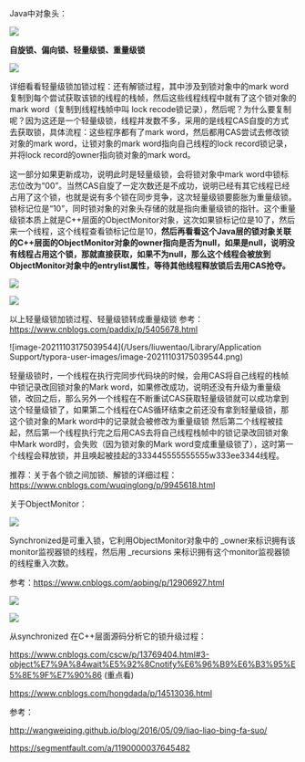 Java中对象头：

![](https://winterliublog.oss-cn-beijing.aliyuncs.com/notes/20211030155648.png)





**自旋锁、偏向锁、轻量级锁、重量级锁**

![](https://winterliublog.oss-cn-beijing.aliyuncs.com/notes/20211030154411.png)

详细看看轻量级锁加锁过程：还有解锁过程，其中涉及到锁对象中的mark word复制到每个尝试获取该锁的线程的栈帧，然后这些线程线程中就有了这个锁对象的mark word（复制到线程栈帧中叫 lock recode锁记录），然后呢？为什么要复制呢？因为这还是一个轻量级锁，线程并发数不多，采用的是线程CAS自旋的方式去获取锁，具体流程：这些程序都有了mark word，然后都用CAS尝试去修改锁对象的mark word，让锁对象的mark word指向自己线程的lock record锁记录，并将lock record的owner指向锁对象的mark word。

这一部分如果更新成功，说明此时是轻量级锁，会将锁对象中mark word中锁标志位改为“00”。当然CAS自旋了一定次数还是不成功，说明已经有其它线程已经占用了这个锁，也就是说有多个锁在同步竞争，这次轻量级锁要膨胀为重量级锁。锁标记位是“10”，同时锁对象的对象头存储的就是指向重量级锁的指针。这个重量级锁本质上就是C++层面的ObjectMonitor对象，这次如果锁标记位是10了，然后来一个线程，这个线程查看锁标记位是10，**然后再看看这个Java层的锁对象关联的C++层面的ObjectMonitor对象的owner指向是否为null，如果是null，说明没有线程占用这个锁，那就直接获取，如果不为null，那么这个线程会被放到ObjectMonitor对象中的entrylist属性，等待其他线程释放锁后去用CAS抢夺。**

![](https://winterliublog.oss-cn-beijing.aliyuncs.com/notes/20211030163847.png)

![](https://winterliublog.oss-cn-beijing.aliyuncs.com/notes/20211030165422.png)

以上轻量级锁加锁过程、轻量级锁转成重量级锁 参考：https://www.cnblogs.com/paddix/p/5405678.html

![image-20211103175039544](/Users/liuwentao/Library/Application Support/typora-user-images/image-20211103175039544.png)

轻量级锁时，一个线程在执行完同步代码块的时候，会用CAS将自己线程的栈帧中锁记录改回锁对象的Mark word，如果修改成功，说明还没有升级为重量级锁，改回之后，那么另外一个线程在不断重试CAS获取轻量级锁就可以成功拿到这个轻量级锁了，如果第二个线程在CAS循环结束之前还没有拿到轻量级锁，那这个锁对象的Mark word中的记录就会被修改为重量级锁 然后第二个线程被挂起，然后第一个线程执行完之后用CAS去将自己线程栈帧中的锁记录改回锁对象中Mark word时，会失败（因为锁对象的Mark word变成重量级锁了），这时第一个线程会释放锁，并且唤起被挂起的333445555555555w333ee3344线程。

推荐：关于各个锁之间加锁、解锁的详细过程：https://www.cnblogs.com/wuqinglong/p/9945618.html



关于ObjectMonitor：

![](https://winterliublog.oss-cn-beijing.aliyuncs.com/notes/20211030161742.png)

Synchronized是可重入锁，它利用ObjectMonitor对象中的 _owner来标识拥有该monitor监视器锁的线程，然后用 _recursions 来标识拥有这个monitor监视器锁的线程重入次数。

参考：https://www.cnblogs.com/aobing/p/12906927.html



![](https://winterliublog.oss-cn-beijing.aliyuncs.com/notes/20211030154453.png)

![](https://winterliublog.oss-cn-beijing.aliyuncs.com/notes/20211030162350.png)



从synchronized 在C++层面源码分析它的锁升级过程：

https://www.cnblogs.com/cscw/p/13769404.html#3-object%E7%9A%84wait%E5%92%8Cnotify%E6%96%B9%E6%B3%95%E5%8E%9F%E7%90%86 (重点看)

https://www.cnblogs.com/hongdada/p/14513036.html



参考：

http://wangweiqing.github.io/blog/2016/05/09/liao-liao-bing-fa-suo/

https://segmentfault.com/a/1190000037645482